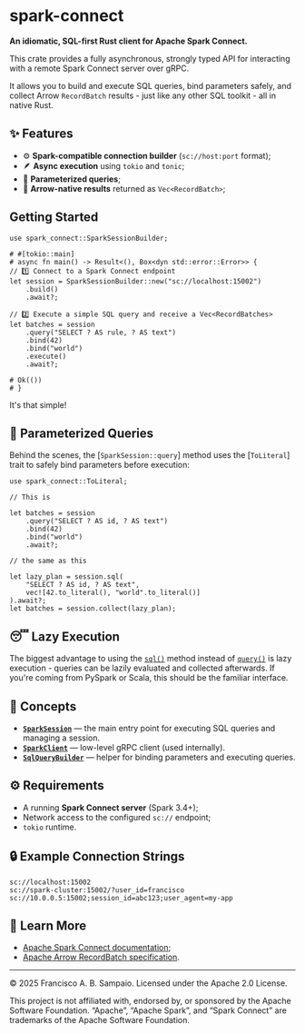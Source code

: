 # spark-connect

<b>An idiomatic, SQL-first Rust client for Apache Spark Connect.</b>

This crate provides a fully asynchronous, strongly typed API for interacting
with a remote Spark Connect server over gRPC.

It allows you to build and execute SQL queries, bind parameters safely,
and collect Arrow `RecordBatch` results - just like any other SQL toolkit -
all in native Rust.

## ✨ Features

- ⚙️ **Spark-compatible connection builder** (`sc://host:port` format);
- 🪶 **Async execution** using `tokio` and `tonic`;
- 🧩 **Parameterized queries**;
- 🧾 **Arrow-native results** returned as `Vec<RecordBatch>`;

## Getting Started
 
```
use spark_connect::SparkSessionBuilder;

# #[tokio::main]
# async fn main() -> Result<(), Box<dyn std::error::Error>> {
// 1️⃣ Connect to a Spark Connect endpoint
let session = SparkSessionBuilder::new("sc://localhost:15002")
    .build()
    .await?;

// 2️⃣ Execute a simple SQL query and receive a Vec<RecordBatches>
let batches = session
    .query("SELECT ? AS rule, ? AS text")
    .bind(42)
    .bind("world")
    .execute()
    .await?;

# Ok(())
# }
```

It's that simple!

## 🧩 Parameterized Queries

Behind the scenes, the [`SparkSession::query`] method
uses the [`ToLiteral`] trait to safely bind parameters
before execution:

```no_run
use spark_connect::ToLiteral;
 
// This is
 
let batches = session
    .query("SELECT ? AS id, ? AS text")
    .bind(42)
    .bind("world")
    .await?;

// the same as this

let lazy_plan = session.sql(
    "SELECT ? AS id, ? AS text",
    vec![42.to_literal(), "world".to_literal()]
).await?;
let batches = session.collect(lazy_plan);
```
 
## 😴 Lazy Execution

The biggest advantage to using the [`sql()`](SparkSession::sql) method
instead of [`query()`](SparkSession::query) is lazy execution -
queries can be lazily evaluated and collected afterwards.
If you're coming from PySpark or Scala, this should be the familiar interface.

## 🧠 Concepts

- <b>[`SparkSession`](crate::SparkSession)</b> — the main entry point for executing
  SQL queries and managing a session.
- <b>[`SparkClient`](crate::SparkClient)</b> — low-level gRPC client (used internally).
- <b>[`SqlQueryBuilder`](crate::query::SqlQueryBuilder)</b> — helper for binding parameters
  and executing queries.

## ⚙️ Requirements

- A running **Spark Connect server** (Spark 3.4+);
- Network access to the configured `sc://` endpoint;
- `tokio` runtime.

## 🔒 Example Connection Strings

```text
sc://localhost:15002
sc://spark-cluster:15002/?user_id=francisco
sc://10.0.0.5:15002;session_id=abc123;user_agent=my-app
```

## 📘 Learn More

- [Apache Spark Connect documentation](https://spark.apache.org/docs/latest/spark-connect.html);
- [Apache Arrow RecordBatch specification](https://arrow.apache.org/docs/format/Columnar.html).

---
© 2025 Francisco A. B. Sampaio. Licensed under the Apache 2.0 License.

This project is not affiliated with, endorsed by, or sponsored by the Apache Software Foundation.
“Apache”, “Apache Spark”, and “Spark Connect” are trademarks of the Apache Software Foundation.